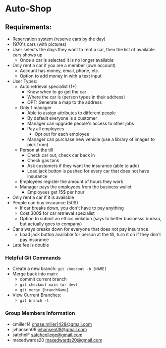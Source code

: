 # Auto-Shop

## Requirements: 
* Reservation system (reserve cars by the day)
* 1970's cars (with pictures)
* User selects the days they want to rent a car, then the list of available cars shows up
    * Once a car is selected it is no longer available
* Only rent a car if you are a member (own account)
    * Account has money, email, phone, etc.
    * Option to add money in with a text input
* User Types:
    * Auto retrieval specialist (1+)
        * Know when to go get the car
        * Where the car is (person types in their address)
        * OPT: Generate a map to the address
    * Only 1 manager 
        * Able to assign attributes to different people
        * By default everyone is a customer
        * Manager can upgrade people's access to other jobs
        * Pay all employees
            * Opt out for each employee
        * Manager can purchase new vehicle (use a library of images to pick from)
    * Person at the till
        * Check car out, check car back in
        * Check gas tank
        * Ask customers if they want the insurance (able to add)
        * Load jack button is pushed for every car that does not have insurance
    * Employees register the amount of hours they work
    * Manager pays the employees from the business wallet
        * Employees get 15$ per hour 
* Only rent a car if it is available
* People can buy insurance (50$)
    * If car breaks down, you don't have to pay anything
    * Cost 300$ for car retrieval specialist
    * Option to submit an ethics violation (says to better businesss bureau, but actually goes to company)
* Car always breaks down for everyone that does not pay insurance
    * Load jack button available for person at the till, turn it on if they don't pay insurance
* Late fee is double 


### Helpful Git Commands
* Create a new branch: `git checkout -b [NAME]`
* Merge back into main:
    * commit current branch
    * `git checkout main (or dev)`
    * `git merge [branchName]`
* View Current Branches:
    * `git branch -l`


### Group Members Information
* cmiller14 chase.miller1428@gmail.com
* jvhansen08 jvhansen08@gmail.com
* satchelF satchcollege@gmail.com
* maxedwards20 maxedwards20@gmail.com

